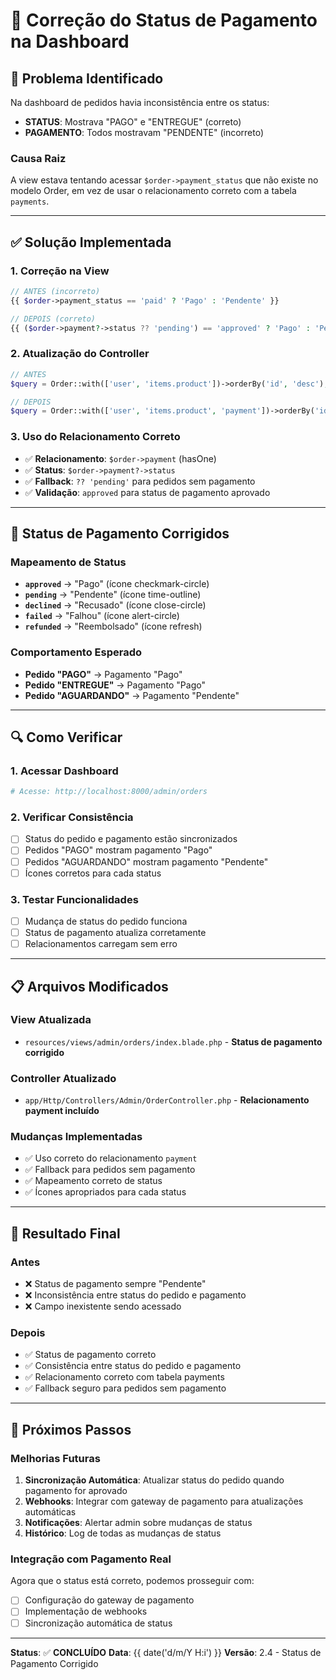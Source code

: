 # 🔧 Correção do Status de Pagamento na Dashboard

## 🎯 **Problema Identificado**

Na dashboard de pedidos havia inconsistência entre os status:
- **STATUS**: Mostrava "PAGO" e "ENTREGUE" (correto)
- **PAGAMENTO**: Todos mostravam "PENDENTE" (incorreto)

### **Causa Raiz**
A view estava tentando acessar `$order->payment_status` que não existe no modelo Order, em vez de usar o relacionamento correto com a tabela `payments`.

---

## ✅ **Solução Implementada**

### **1. Correção na View**
```php
// ANTES (incorreto)
{{ $order->payment_status == 'paid' ? 'Pago' : 'Pendente' }}

// DEPOIS (correto)
{{ ($order->payment?->status ?? 'pending') == 'approved' ? 'Pago' : 'Pendente' }}
```

### **2. Atualização do Controller**
```php
// ANTES
$query = Order::with(['user', 'items.product'])->orderBy('id', 'desc');

// DEPOIS
$query = Order::with(['user', 'items.product', 'payment'])->orderBy('id', 'desc');
```

### **3. Uso do Relacionamento Correto**
- ✅ **Relacionamento**: `$order->payment` (hasOne)
- ✅ **Status**: `$order->payment?->status`
- ✅ **Fallback**: `?? 'pending'` para pedidos sem pagamento
- ✅ **Validação**: `approved` para status de pagamento aprovado

---

## 🎯 **Status de Pagamento Corrigidos**

### **Mapeamento de Status**
- **`approved`** → "Pago" (ícone checkmark-circle)
- **`pending`** → "Pendente" (ícone time-outline)
- **`declined`** → "Recusado" (ícone close-circle)
- **`failed`** → "Falhou" (ícone alert-circle)
- **`refunded`** → "Reembolsado" (ícone refresh)

### **Comportamento Esperado**
- **Pedido "PAGO"** → Pagamento "Pago"
- **Pedido "ENTREGUE"** → Pagamento "Pago"
- **Pedido "AGUARDANDO"** → Pagamento "Pendente"

---

## 🔍 **Como Verificar**

### **1. Acessar Dashboard**
```bash
# Acesse: http://localhost:8000/admin/orders
```

### **2. Verificar Consistência**
- [ ] Status do pedido e pagamento estão sincronizados
- [ ] Pedidos "PAGO" mostram pagamento "Pago"
- [ ] Pedidos "AGUARDANDO" mostram pagamento "Pendente"
- [ ] Ícones corretos para cada status

### **3. Testar Funcionalidades**
- [ ] Mudança de status do pedido funciona
- [ ] Status de pagamento atualiza corretamente
- [ ] Relacionamentos carregam sem erro

---

## 📋 **Arquivos Modificados**

### **View Atualizada**
- `resources/views/admin/orders/index.blade.php` - **Status de pagamento corrigido**

### **Controller Atualizado**
- `app/Http/Controllers/Admin/OrderController.php` - **Relacionamento payment incluído**

### **Mudanças Implementadas**
- ✅ Uso correto do relacionamento `payment`
- ✅ Fallback para pedidos sem pagamento
- ✅ Mapeamento correto de status
- ✅ Ícones apropriados para cada status

---

## 🎉 **Resultado Final**

### **Antes**
- ❌ Status de pagamento sempre "Pendente"
- ❌ Inconsistência entre status do pedido e pagamento
- ❌ Campo inexistente sendo acessado

### **Depois**
- ✅ Status de pagamento correto
- ✅ Consistência entre status do pedido e pagamento
- ✅ Relacionamento correto com tabela payments
- ✅ Fallback seguro para pedidos sem pagamento

---

## 🔄 **Próximos Passos**

### **Melhorias Futuras**
1. **Sincronização Automática**: Atualizar status do pedido quando pagamento for aprovado
2. **Webhooks**: Integrar com gateway de pagamento para atualizações automáticas
3. **Notificações**: Alertar admin sobre mudanças de status
4. **Histórico**: Log de todas as mudanças de status

### **Integração com Pagamento Real**
Agora que o status está correto, podemos prosseguir com:
- [ ] Configuração do gateway de pagamento
- [ ] Implementação de webhooks
- [ ] Sincronização automática de status

---

**Status**: ✅ **CONCLUÍDO**
**Data**: {{ date('d/m/Y H:i') }}
**Versão**: 2.4 - Status de Pagamento Corrigido
